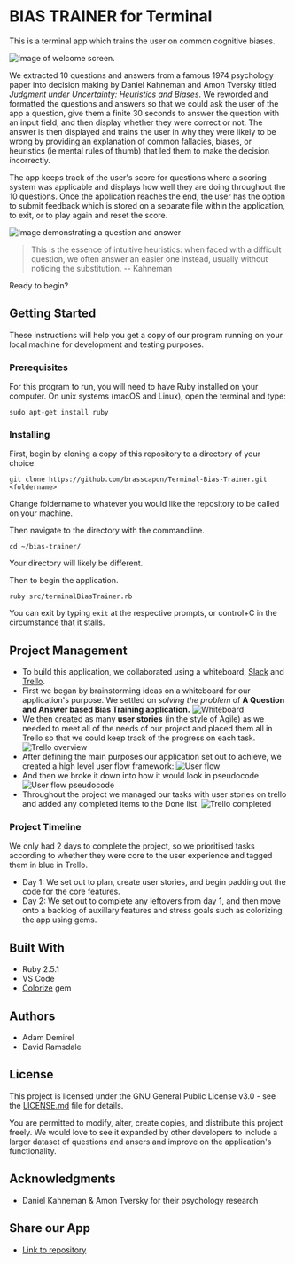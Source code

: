 # BIAS TRAINER for Terminal
This is a terminal app which trains the user on common cognitive biases.

![Image of welcome screen.](https://github.com/brasscapon/Terminal-Bias-Trainer/blob/master/docs/welcome-screen.png)

We extracted 10 questions and answers from a famous 1974 psychology paper into decision making by Daniel Kahneman and Amon Tversky titled *Judgment under Uncertainty: Heuristics and Biases*. We reworded and formatted the questions and answers so that we could ask the user of the app a question, give them a finite 30 seconds to answer the question with an input field, and then display whether they were correct or not. The answer is then displayed and trains the user in why they were likely to be wrong by providing an explanation of common fallacies, biases, or heuristics (ie mental rules of thumb) that led them to make the decision incorrectly. 

The app keeps track of the user's score for questions where a scoring system was applicable and displays how well they are doing throughout the 10 questions. Once the application reaches the end, the user has the option to submit feedback which is stored on a separate file within the application, to exit, or to play again and reset the score.

![Image demonstrating a question and answer](https://github.com/brasscapon/Terminal-Bias-Trainer/blob/master/docs/example-qa.gif)

> This is the essence of intuitive heuristics: when faced with a difficult question, we often answer an easier one instead, usually without noticing the substitution. -- Kahneman

Ready to begin?

## Getting Started
These instructions will help you get a copy of our program running on your local machine for development and testing purposes.
### Prerequisites
For this program to run, you will need to have Ruby installed on your computer. On unix systems (macOS and Linux), open the terminal and type:
```
sudo apt-get install ruby
```

### Installing
First, begin by cloning a copy of this repository to a directory of your choice.
 ```
 git clone https://github.com/brasscapon/Terminal-Bias-Trainer.git <foldername>
 ```
 Change foldername to whatever you would like the repository to be called on your machine.
 
 Then navigate to the directory with the commandline.
 ```
 cd ~/bias-trainer/
 ```
 Your directory will likely be different.
 
 Then to begin the application.
 ```
 ruby src/terminalBiasTrainer.rb
 ```
 You can exit by typing `exit` at the respective prompts, or control+C in the circumstance that it stalls.
 
## Project Management
* To build this application, we collaborated using a whiteboard, [Slack](https://slack.com/) and [Trello](https://trello.com/). 
* First we began by brainstorming ideas on a whiteboard for our application's purpose. We settled on *solving the problem* of **A Question and Answer based Bias Training application.**
![Whiteboard](https://github.com/brasscapon/Terminal-Bias-Trainer/blob/master/docs/whiteboard.jpg)
* We then created as many **user stories** (in the style of Agile) as we needed to meet all of the needs of our project and placed them all in Trello so that we could keep track of the progress on each task.
![Trello overview](https://github.com/brasscapon/Terminal-Bias-Trainer/blob/master/docs/trello-board.png)
* After defining the main purposes our application set out to achieve, we created a high level user flow framework:
![User flow](https://github.com/brasscapon/Terminal-Bias-Trainer/blob/master/docs/project-userflow.png)
* And then we broke it down into how it would look in pseudocode
![User flow pseudocode](https://github.com/brasscapon/Terminal-Bias-Trainer/blob/master/docs/project-framework.png)
* Throughout the project we managed our tasks with user stories on trello and added any completed items to the Done list.
![Trello completed](https://github.com/brasscapon/Terminal-Bias-Trainer/blob/master/docs/trello.gif)

### Project Timeline
We only had 2 days to complete the project, so we prioritised tasks according to whether they were core to the user experience and tagged them in blue in Trello. 
* Day 1: We set out to plan, create user stories, and begin padding out the code for the core features.
* Day 2: We set out to complete any leftovers from day 1, and then move onto a backlog of auxillary features and stress goals such as colorizing the app using gems.

## Built With
* Ruby 2.5.1
* VS Code
* [Colorize](https://github.com/fazibear/colorize) gem

## Authors
* Adam Demirel
* David Ramsdale

## License
This project is licensed under the GNU General Public License v3.0 - see the [LICENSE.md](https://github.com/brasscapon/Terminal-Bias-Trainer/blob/master/LICENSE) file for details.

You are permitted to modify, alter, create copies, and distribute this project freely. We would love to see it expanded by other developers to include a larger dataset of questions and ansers and improve on the application's functionality.

## Acknowledgments
* Daniel Kahneman & Amon Tversky for their psychology research

## Share our App
* [Link to repository](https://github.com/brasscapon/Terminal-Bias-Trainer)
